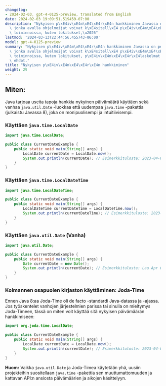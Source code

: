 ```yaml
---
changelog:
- 2024-02-03, gpt-4-0125-preview, translated from English
date: 2024-02-03 19:09:51.519459-07:00
description: "Nykyisen p\xE4iv\xE4m\xE4\xE4r\xE4n hankkiminen Javassa on perustoiminto,\
  \ jonka avulla ohjelmoijat voivat k\xE4sitell\xE4 p\xE4iv\xE4m\xE4\xE4r\xE4objekteja\
  \ toiminnoissa, kuten lokitukset,\u2026"
lastmod: '2024-03-13T22:44:56.455743-06:00'
model: gpt-4-0125-preview
summary: "Nykyisen p\xE4iv\xE4m\xE4\xE4r\xE4n hankkiminen Javassa on perustoiminto,\
  \ jonka avulla ohjelmoijat voivat k\xE4sitell\xE4 p\xE4iv\xE4m\xE4\xE4r\xE4objekteja\
  \ toiminnoissa, kuten lokitukset, p\xE4iv\xE4m\xE4\xE4r\xE4laskelmat ja aikaan perustuvat\
  \ ehdot."
title: "Nykyisen p\xE4iv\xE4m\xE4\xE4r\xE4n hankkiminen"
weight: 29
---
```


## Miten:
Java tarjoaa useita tapoja hankkia nykyinen päivämäärä käyttäen sekä vanhaa `java.util.Date` -luokkaa että uudempaa `java.time` -pakettia (julkaistu Javassa 8), joka on monipuolisempi ja intuitiivisempi.

### Käyttäen `java.time.LocalDate`
```java
import java.time.LocalDate;

public class CurrentDateExample {
    public static void main(String[] args) {
        LocalDate currentDate = LocalDate.now();
        System.out.println(currentDate); // Esimerkkituloste: 2023-04-01
    }
}
```

### Käyttäen `java.time.LocalDateTime`
```java
import java.time.LocalDateTime;

public class CurrentDateExample {
    public static void main(String[] args) {
        LocalDateTime currentDateTime = LocalDateTime.now();
        System.out.println(currentDateTime); // Esimerkkituloste: 2023-04-01T12:34:56.789
    }
}
```

### Käyttäen `java.util.Date` (Vanha)
```java
import java.util.Date;

public class CurrentDateExample {
    public static void main(String[] args) {
        Date currentDate = new Date();
        System.out.println(currentDate); // Esimerkkituloste: Lau Apr 01 12:34:56 BST 2023
    }
}
```

### Kolmannen osapuolen kirjaston käyttäminen: Joda-Time
Ennen Java 8:aa Joda-Time oli de facto -standardi Java-datassa ja -ajassa. Jos työskentelet vanhojen järjestelmien parissa tai sinulla on mieltymys Joda-Timeen, tässä on miten voit käyttää sitä nykyisen päivämäärän hankkimiseen:
```java
import org.joda.time.LocalDate;

public class CurrentDateExample {
    public static void main(String[] args) {
        LocalDate currentDate = LocalDate.now();
        System.out.println(currentDate); // Esimerkkituloste: 2023-04-01
    }
}
```
**Huom:** Vaikka `java.util.Date` ja Joda-Timea käytetään yhä, uusiin projekteihin suositellaan `java.time` -pakettia sen muuttumattomuuden ja kattavan API:n ansiosta päivämäärien ja aikojen käsittelyyn.
